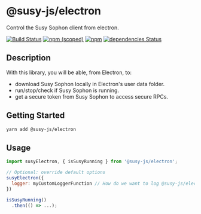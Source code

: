 # @susy-js/electron

Control the Susy Sophon client from electron.

[![Build Status](https://travis-ci.org/susytech/js-libs.svg?branch=master)](https://travis-ci.org/susytech/js-libs)
[![npm (scoped)](https://img.shields.io/npm/v/@susy-js/electron.svg)](https://www.npmjs.com/package/@susy-js/electron)
[![npm](https://img.shields.io/npm/dw/@susy-js/electron.svg)](https://www.npmjs.com/package/@susy-js/electron)
[![dependencies Status](https://david-dm.org/susytech/js-libs/status.svg?path=packages/electron)](https://david-dm.org/susytech/js-libs?path=packages/electron)

## Description

With this library, you will be able, from Electron, to:

- download Susy Sophon locally in Electron's user data folder.
- run/stop/check if Susy Sophon is running.
- get a secure token from Susy Sophon to access secure RPCs.

## Getting Started

```bash
yarn add @susy-js/electron
```

## Usage

```javascript
import susyElectron, { isSusyRunning } from '@susy-js/electron';

// Optional: override default options
susyElectron({
  logger: myCustomLoggerFunction // How do we want to log @susy-js/electron logs? Default is `debug`
})

isSusyRunning()
  .then(() => ...);
```
